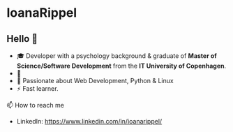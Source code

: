 
# IoanaRippel
## Hello 👋 

- 🎓 Developer with a psychology background & graduate of  **Master of Science/Software Development** from the **IT University of Copenhagen**.
- 🌱 
- 🤟 Passionate about Web Development, Python & Linux
- ⚡️ Fast learner.


📫 How to reach me
- LinkedIn: https://www.linkedin.com/in/ioanarippel/
<!---
joannarippel/joannarippel is a ✨ special ✨ repository because its `README.md` (this file) appears on your GitHub profile.
You can click the Preview link to take a look at your changes.
--->
